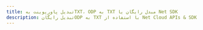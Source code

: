 ---title: تبدیل پاورپوینت بهTXT، ODP به TXT مبدل رایگان یا Net SDKdescription: تبدیل رایگانODP به TXT با استفاده از Net Cloud APIs & SDK. همچنین اسناد Microsoft PowerPoint را در Cloud ایجاد، ویرایش و رندر کنید.---
